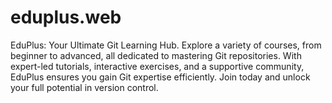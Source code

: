 # eduplus.web
EduPlus: Your Ultimate Git Learning Hub. Explore a variety of courses, from beginner to advanced, all dedicated to mastering Git repositories. With expert-led tutorials, interactive exercises, and a supportive community, EduPlus ensures you gain Git expertise efficiently. Join today and unlock your full potential in version control.
